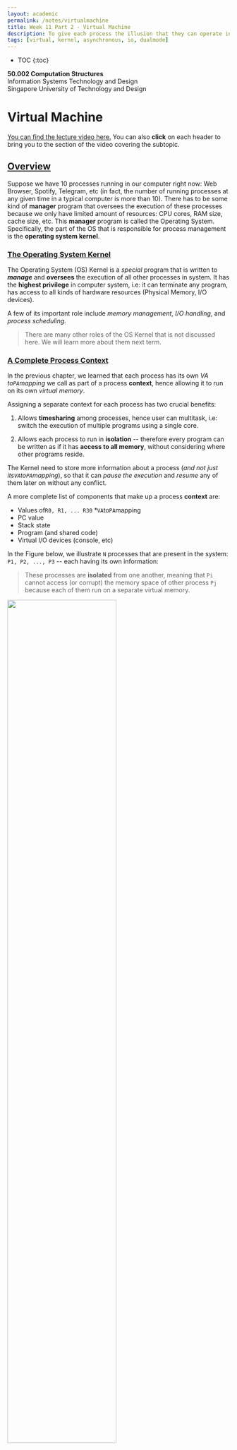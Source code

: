 ```yaml
---
layout: academic
permalink: /notes/virtualmachine
title: Week 11 Part 2 - Virtual Machine
description: To give each process the illusion that they can operate in the whole address space and use the entire machine to itself, while in fact, we are sharing the machine among multiple processes.
tags: [virtual, kernel, asynchronous, io, dualmode]
---
```


* TOC
{:toc}

**50.002 Computation Structures**
<br>
Information Systems Technology and Design
<br>
Singapore University of Technology and Design

# Virtual Machine
[You can find the lecture video here.](https://youtu.be/4pizOgCT11k) You can also **click** on each header to bring you to the section of the video covering the subtopic. 

## [Overview](https://www.youtube.com/watch?v=4pizOgCT11k&t=0s)
Suppose we have 10 processes running in our computer right now: Web Browser, Spotify, Telegram, etc (in fact, the number of running processes at any given time in a typical computer is more than 10). There has to be some kind of **manager** program that oversees the execution of these processes because we only have limited amount of resources: CPU cores, RAM size, cache size, etc. This **manager** program is called the Operating System. Specifically, the part of the OS that is responsible for process management is the **operating system kernel**.

### [The Operating System Kernel](https://www.youtube.com/watch?v=4pizOgCT11k&t=95s)
The Operating System (OS) Kernel is a *special* program that is written to ***manage*** and **oversees** the execution of all other processes in system. It has the **highest privilege** in computer system, i.e: it can terminate any program, has access to all kinds of hardware resources (Physical Memory, I/O devices). 

A few of its important role include *memory management*, *I/O handling*, and *process scheduling*. 

> There are many other roles of the OS Kernel that is not discussed here. We will learn more about them next term. 


### [A Complete Process Context](https://www.youtube.com/watch?v=4pizOgCT11k&t=336s)
In the previous chapter, we learned that each process has its own *VA to`PA`mapping* we call as part of a process **context**, hence allowing it to run on its own *virtual memory*.

Assigning a separate context for each process has two crucial benefits:

1.  Allows **timesharing** among processes, hence user can multitask, i.e: switch the execution of multiple programs using a single core. 

1.  Allows each process to run in **isolation** -- therefore every program can be written as if it has **access to all memory**, without considering where other programs reside. 

The Kernel need to store  more information about a process (*and not just its`VA`to`PA`mapping*), so that it can *pause the execution* and *resume* any of them later on without any conflict. 

A more complete list of components that make up a process **context** are:
* Values of`R0, R1, ... R30`
*`VA`to`PA`mapping
* PC value
* Stack state
* Program (and shared code)
* Virtual I/O devices (console, etc)

In the Figure below, we illustrate `N` processes that are present in the system: `P1, P2, ..., P3` -- each having its own information: 

> These processes are **isolated** from one another, meaning that `Pi` cannot access (or corrupt) the memory space of other process  `Pj` because each of them run on a separate virtual memory. 

<img src="https://dropbox.com/s/fvo6fllqrwwg2qr/context.png?raw=1"  style="width: 70%;"  >


Writing an Operating System Kernel is not a trivial task as one has to take into consideration a plethora of *issues* (security, performance, memory management, scheduling, etc). However with its presence, it makes *easier to write all other programs*. **It provides a layer of abstraction, allowing each program to run on a  *virtual machine***, devoid of any knowledge about any other processes.


### [Building a Virtual Machine ](https://www.youtube.com/watch?v=4pizOgCT11k&t=710s)

####  [Kernel Mode and User Mode](https://www.youtube.com/watch?v=4pizOgCT11k&t=798s)
To support a safe *virtual machine* for each process, we need to establish the notion of **dual mode system**, that is a system that has a **Kernel Mode** (privileged mode) and a **User Mode** (non-privileged mode): 

* The OS Kernel runs in *full privilege* mode called the **Kernel Mode**, and it oversees the execution of all processes in the computer system, handles real I/O devices, and emulate virtual I/O device for each process. 

* All other programs do **not** have such *privileged* features like the kernel. We call these programs as running in *non-privileged* **mode** called the **User Mode** with limited access to any hardware resources:
	* No direct access to actual hardware, 
	* No direct access other process' address space
	* No knowledge about other processes' context and processor state.

The Kernel will **handle** the need of these programs running in user mode for access to various hardware resources: access to I/O devices, interprocess communication, allocation/deallocation of  shared memory space, etc.  

This is a **major benefit**: programs can be easily written as if they have *absolute* access to *all* hardware resources (not just the physical memory), without having to worry about sharing them with other running processes. 



## [OS Multiplexing and Context Switching](https://www.youtube.com/watch?v=4pizOgCT11k&t=1080s)

  
**Multiplexing** is a method of sharing the resources in a computer **system** for multiple running programs at the same time. The OS kernel handles the multiplexed execution of various running programs in a single CPU -- **switching between *contexts* so rapidly** -- so that for the users, the computer is seemingly able to run multiple processes in "*parallel*". 

The main idea of OS multiplexing is illustrated below using two processes `P1` and `P2`, sharing a single system:

<img src="https://dropbox.com/s/p5r7q2uit6vbdkz/process.png?raw=1"  style="width: 90%;"  >
  
The `ARROW` illustrates the timeline of execution:
* At first, the CPU runs some task from `P1`. 

* After some time `t`, imagine that a *timed  interrupt* (caused by other asynchronous hardware, e.g: a *timer*) occurs. This causes the CPU to execute part of the kernel program that handles such **asynchronous interrupt**, hence *pausing* the execution of `P1`.
* This *interrupt handler* takes control of the CPU when hardware interrupt occurs, and **saves** the  current **states** (PC, Registers, etc)  of P1 to a dedicated space **(Kernel Stack)** in the Memory Unit  (*so that P1's progress is not lost and can be resumed later on*) before performing a "*context switch*":
	1. Load the states of `P2` to the CPU (and also the required resources, mapping, etc), and
	2. Resume the execution of `P2`. 
> In practice, the *interrupt handler* will examine the *cause* of the asynchronous interrupt. In the event of periodic interrupt caused by a timer, the handler will delegate the task to the  **kernel scheduler** whose job is to decide *which* process to run next, and prepare the necessary information / context to load this process back into the CPU so that the selected process may resume smoothly. When the scheduler returns to the handler, the handler resumes execution of the CPU by simply setting `PC` $$\leftarrow$$ `Reg[XP] - 4`. 

* `P2` runs and progresses for some time `t` before another *hardware interrupt* occurs. The entire context switch process is repeated to pause `P2`, resume `P1`, and so forth. 

The key technology that allows for OS Multiplexing is the **asynchronous hardware interrupt.** 

> We will simply call asynchronous interrupt as just "interrupt" for simplicity. A synchronous interrupt is called as "*trap*" instead (see the later chapters). 
  

## [Hardware Support for OS Multiplexing ](https://www.youtube.com/watch?v=4pizOgCT11k&t=1285s)

To allow for proper multiplexing, four things must be supported ****in the hardware level****:

1.  There has to be a way to **asynchronously interrupt** a currently running program *periodically* via hardware, since that program is currently using the CPU and will not stop voluntarily. 

2.  The hardware has to know how to **direct** the PC CPU to the right handler program when **interrupt** occurs. 

3.  **Two execution modes** in the system:
	* **Kernel mode**: that allows the CPU to have ultimate access to all hardware and data, so that it can perform crucial process management tasks such as "*saving*" the states (Register contents, stack, PC, etc) of the interrupted process (to be resumed safely later on). 
	* **User mode**: a non-priviledged mode that disallow programs to corrupt illegal memory space of other programs or hijack resources.  

4.  Other interrupts must be **disabled** when this process of "saving state" occurs  (otherwise data will be lost). 


### $$\beta$$ Asynchronous Interrupt Hardware

Recall the **asynchronous interrupt** datapath as shown in the figure below: 

<img src="/50002/assets/contentimage/beta/irq.png"  class="center_full"/>

One of the inputs that is received by the Control Unit is `IRQ` (1-bit).  In the event of *interrupt*, the `IRQ` value will be `1`. 

At each CLK cycle, the Control Unit always checks whether `IRQ` is `1` or `0`. 
> Note that `IRQ` may turn to be `1` asynchronously, e.g: in the "*middle*" of a particular CPU CLK cycle.  However the Control Unit is synchronised with CPU CLK. Therefore, this will only *trigger* an interrupt in the next CPU CLK tick. 
* If `IRQ==0`, the Control Unit produces all control signals as dictated by `OPCODE` received.
* Else if `IRQ==1`, the Control Unit *traps* the PC onto the interrupt handler located at `XAddr`, by setting `PCSEL` value into `101`; *so that the PC points to `XAddr` in the next clock cycle.* 
	* At the same time, it stores the address of the *next* instruction (`PC+4`) at Register `XP` (`R30`).  
	* `R30` is a **special register** is always used to hold the *return address* in the event of interrupt (or illegal operation) so that the system knows how to resume the interrupted program later on. 

A kernel scheduler will typically configure some system timer to *fire* at some interval. This timer runs **asynchronously** with the CPU, and sets the `IRQ` signal to `1` each time it *fires*.

> The interrupt hardware configuration **forces** the PC CPU to execute the interrupt handler at `XAddr` in the next cycle each time the timer *fires*. 

The register transfer language that describes what happens in the datapath when `IRQ==1` is:

```cpp
If (IRQ==1 && PC31 == 0):
	Reg[XP] <- PC + 4`
	PC <- Xaddr
```

### [Asynchronous Interrupt Handler ](https://www.youtube.com/watch?v=4pizOgCT11k&t=1664s)

The asynchronous interrupt handler is located at `XAddr`, which is usually pre-determined memory address. In $$\beta$$ CPU, `XAddr` is set at `0x8000 0008`. 

The first few instructions of the interrupt handler saves current process states (`R0` to `R30` contents, PC state, stack, and others) in **process table**. 

> **Process table:** a Kernel data structure that stores all the states of running processes in the machine. It lives in the Kernel memory space. The kernel keeps track on which process is currently scheduled to run in the CPU. 
<img src="https://dropbox.com/s/ypgac0w1uotc471/proctable.png?raw=1"   style="width: 70%;" >

Then, the handler will figure out which specific **service routine** needs to be called to *service* the interrupt, e.g: scheduler, or I/O routines. 

Afterwards, the service routine returns back to this interrupt handler. The handler finally sets  `PC` $$\leftarrow$$ `Reg[XP]-4`. 

> What is the value of `Reg[XP]-4`? 

*It depends.* The **service routine** may or may not changethe value of `Reg[XP]` before returning to the interrupt handler:
* If the value of    `Reg[XP]` is unchanged, then the interrupted program resumes. 
* Else, it means that the CPU executes *another* program.

> In any case, `Reg[XP]-4`  contains the address of instruction that the CPU should execute when the interrupt handler returns. 

  
 ### [Dual Mode Hardware Support](https://www.youtube.com/watch?v=4pizOgCT11k&t=1971s)

Since the OS Kernel is a program that manages the execution of all other processes in the system, it is **crucial** to *restrict* access to the Kernel for **safety reasons**.

> That is, to prevent a normal program from *jumping* to the address in memory that contains Kernel code and "*hack*" the system.    

This **prevention** is done via hardware. 

Firstly, we need to establish some notion: 
* We call the  MSB (most significant bit) of the PC register as the **Supervisor Bit**. 
* Whenever the PC executes any code in an address where its MSB is `1`, it means that the CPU is running in the **Kernel Mode**. 
* Otherwise, if the MSB of the content in PC Register MSB is 0, the CPU is said to be running in the **User Mode**.

That means we can divide the physical memory address space into two sections: 
* **User space**: Addresses which MSB is `0`: from `0x0000 0000` to `0x7FFF FFFF`
* **Kernel space**: Addresses which MSB is `1`: from `0x8000 0000` to `0xFFFF FFFF`.

Kernel program and kernel data (privileged information, data structures, etc) are stored in the Kernel space. The rest of the program in the system live in the user space. 

With this notion, it is easy to enforce restricted access to the kernel space:
* Programs running in user mode (`PC31 == 0`) can never *branch* or *jump* to instructions in the kernel space.
	> Computations of next instruction address in`BEQ`, `BNE`, and `JMP` cannot change `PC31` value from `0` to `1`. 
* Programs runing in user mode (`PC31 == 0`) can never *load*/*store* to data from/to the kernel space.
	 > Computations of addresses in `LD`, `LDR` and `ST` ignores the MSB. 
* Entry to the kernel mode can only be done via restricted entry points. In $$\beta$$, there are only three entry points:
	* Interrupts (setting PC to `Xaddr`), 
	* Illegal operations (setting PC to `ILLOP: 0x8000 0004`), or
	* Reset (setting PC to `RESET: 0x8000 0000`)


### [Reentrancy](https://www.youtube.com/watch?v=4pizOgCT11k&t=2045s)

When the CPU is in the kernel mode (`PC31 == 1`), i.e: handling an interrupt -- it is important to consider whether or not we should allow interrupts to occur. Handlers which are interruptible are called **re-entrant**.

In $$\beta$$ CPU, handlers are **not re-entrant.** Interrupts are **disabled** when it is in kernel mode:
* `IRQ` signal is ignored in the hardware when `PC31 == 1`

> This means that while user programs are interruptible, kernel programs are not. 

The reason behind disabling interrupt while being in the Kernel mode is to prevent the Kernel from corrupting itself. 

> Consider the scenario where the interrupt handler is in the middle of saving program states. Allowing another interrupt to occur in the middle of a save might cause data corruption. 

The drawback to an uninterruptible kernel is that there's no way to get the system to work again if the kernel is buggy and runs into an infinite loop, except via hard reset. The kernel program has to be written very carefully so as not to contain such bugs. 


### Timer Example
In this section, we illustrate an example of how a basic Kernel Scheduler works with the support of hardware. 

Consider a $$\beta$$ computer having a 16-bit counter (*hardware*) with frequency of 50 Hz that runs **asynchronously** with the CPU. This counter will be used as a timer for process scheduling. 

Upon start-up, the Kernel can set the IRQ signal to point to the an arbitrary bit of the counter (assume that the pointer's output is passed through a rising-edge detector so IRQ is `1` for 1 CPU clock cycle during a rising edge only).

For example, if it points to the `4`$$^{th}$$ bit:
* The value of the `4`$$^{th}$$ bit of the counter changes every $$0.02 \times 2^{3}$$ = 0.16 seconds because it takes 0.02 seconds for the counter to increase by 1. 
* There's 0.32 seconds between rising edges. 

This means that the `IRQ` value will be `1` **once** every 0.32 seconds. 


If at first the CPU is executing instructions of Program `P1`:

1.  After 0.32 seconds, `IRQ` turns to `1`. This triggers an interrupt, and the control signals will cause the PC will execute the interrupt handler instruction at `XAddr` in the next cycle (and saving the *supposed* *next* instruction at `Reg[XP]`). 

2. The handler at `XAddr` must *save register states*, branch to the *scheduler*, and resume the program after the scheduler returns. Note that `Reg[XP]` may or may not be the same as when *before* `BR(scheduler_handler, LP)` is executed. 
   
```cpp
X_addr : ST(R0, save_location) || save register states at an allocated address
ST(R1, save_location+4)
ST(R2, save_location+8)
ST(R3, save_location+12)
....
ST(R30, save_location+30*4) 

CMOVE(kstack, SP) || use kernel stack
BR(scheduler_handler, LP) || branch to the scheduler

|| return instruction from scheduler
LD(save_location,R0) ||  restore register states
LD(save_location+4,R1)   
...
LD(save_location+30*4, R30)

SUBC(XP, 4, XP) || Reduce XP by 4 to re-execute the instruction that was interrupted by the timer
JMP(XP)  || Resume execution
```
> Although not written,  `save_location` is a label, representing an address to store P1's states. 

 Observation:  in this simple example, the handler is written such that it *always branches to the scheduler*. In practice, there are many kinds of hardware interrupts (not just from a timer) that needs to be handled differently depending on its *type*. We will have a hands-on experience about this in Lab 8, and also in the next term. 
  



## [Trap](https://www.youtube.com/watch?v=4pizOgCT11k&t=2120s)

A trap, is type of **synchronous interrupt** caused by an *exceptional* condition when the CPU executes an instruction, such as illegal operations, division by zero, invalid memory access, system calls etc. 

This results in a switch to kernel mode via trap handler (e.g: `PC` $$\leftarrow$$ `ILLOP`). The handler will examine the cause of the trap, and perform the appropriate action before (*if possible*) returning control to the originating process. 

> If it is not possible to return control to the originating processes, then the Kernel may choose to terminate it. 

User processes do not have *privileged* access, meaning that they *do not directly control the use of* any hardware (I/O) devices, such as getting keyboard input, mouse click, perform disk saves, etc, *without the help of the OS Kernel program*. 

> This is because hardware devices **are actually shared** among all processes in the system, but  their programs are written with complete disregard for other processes in the memory. 

Therefore, user processes may utilise **traps** to synchronously interrupt themselves, and *legally* switch to the Kernel mode whenever they need access to the I/O devices (or other kernel services).  


<span style="background-color:yellow; color: black"> The event of transferring control of the CPU to OS Kernel synchronously / voluntarily when a process needs Kernel's services is known as the **system call** (a.k.a: **SVC**, or **supervisor call**). This can be done by leaving the index of the requested service at `Reg[R0]` and executing a specific *illegal operation*. </span> 

> There are many types of Kernel services, one of them includes read/write access from/to the I/O devices. They are typically *indexed*, and the process needs to leave the index of the needed system call in `Reg[R0]` before trapping itself to the Kernel Program. We will learn about Kernel services next term. 

The datapath in the event of *illegal operation* is:

<img src="/50002/assets/contentimage/beta/illop.png"  class="center_full"/>

During this event, 
* Control unit sets `PCSEL = 011`, and saves `PC+4` into `Reg[XP]`
* The PC will execute the instruction at location `ILLOP` in the *next cycle* where the illegal operation handler resides.   
* The *illop* handler will  look at `Reg[R0]` and invoke the right *service routine* to provide the requested service. 
	* Upon returning, the service routine will put its return the result in `Reg[R0]`. 
* The *illop* handler resumes the execution of the originating process:
	* `Reg[XP] = Reg[XP] -4`
	* `JMP[XP]`

  

One common scenario where a process running in user mode needs the Kernel service is when it asks for keyboard / mouse input, for example:

```cpp
int c;
c = getchar();
```

The function  `getchar` contains several instructions that perform a **supervisor call** in order to fetch any character input from the keyboard. When translated into assembly, the supervisor call is made by *trapping* the process into the *illop* handler, thus **transferring** CPU control to the Kernel so that it can fetch any character input from the keyboard, and **resuming** the process execution after the task is done. 
> The process stores the character input left at `Reg[R0]` by the Kernel into memory location `c`. 

  

  

## [Summary](https://www.youtube.com/watch?v=4pizOgCT11k&t=2495s)
[You may want to watch the post lecture videos here. ](https://youtu.be/uG1HEKdJpxY)
 
In summary, we have learned how the presence of OS Kernel and hardware support provide an abstraction for each running process, thus allowing them to run in an isolated manner; on their own virtual machine.  

The Kernel **manages**  the execution of all processes, as well as all I/O devices, and provides **services** to all these processes. There are two ways to transfer CPU control between user programs to kernel programs:
* Firstly, is through **asynchronous interrupt**: `IRQ` is set to `1` 
* Secondly, is through **s	ynchronous interrupt**: when the process generates an **exception** hence **trapping** itself to the handler and enters Kernel mode. 

During either case of interrupt, `PC+4` is stored at `Reg[XP]` so that the system knows how to resume the process later on. 

In $$\beta$$ ISA, the Kernel is **non-preemptive** (the CPU cannot be interrupted while in Kernel Mode). It is designed as such to prevent security breach, data loss if it traps into itself while still being in the Kernel Mode, etc. However, careful writing and construction of the Kernel program is required. 

